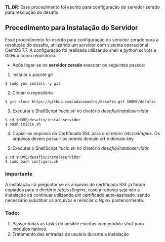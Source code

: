 **TL,DR**: Esse procedimento foi escrito para configuração do servidor zerado para resolução do desafio.

## Procedimento para Instalação do Servidor

Esse procedimento foi escrito para configuração do servidor zerado para a resolução do desafio, utilizando um servidor com sistema operacional CentOS 7.7. A configuração foi realizada utilizando shell e python scripts e GitHub como repositório.

* Após logar-se no **servidor zerado** executar os seguintes passos:

1. Instalar o pacote git
```
$ sudo yum install -y git
```
2. Clonar o repositório
```
$ git clone https://github.com/adansmashni/desafio.git $HOME/desafio
```
3. Executar o ShellScript _inicio.sh_ no diretório _desafio/instalaservidor_ 
```
$ cd $HOME/desafio/instalaservidor
$ bash inicio.sh
```
4. Copiar os arquivos do Certificado SSL para o diretório _/etc/ssl/nginx_. Os arquivos devem possuir os nomes domain.crt e domain.key.

5. Executar o ShellScript _inicio.sh_ no diretório _desafio/instalaservidor_ 
```
$ cd $HOME/desafio/instalaservidor
$ sudo bash configura.sh
```

### Importante
A instalação irá perguntar se os arquivos do certificado SSL já foram copiados para o diretório _/etc/ssl/nginx_, caso a reposta sejá não a instalação irá continuar utilizando um certificado auto-assinado, sendo necessário substituir os arquivos e reiniciar o Nginx posteriormente.

### Todo:
1. Passar todas as tasks do ansible escritas com módulo _shell_ para módulos nativos.
2. Tratamento das entradas de usuário durante a instalação